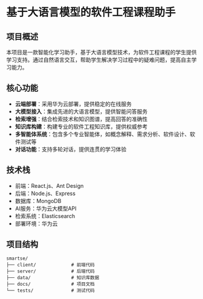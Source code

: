 # 基于大语言模型的软件工程课程助手

## 项目概述
本项目是一款智能化学习助手，基于大语言模型技术，为软件工程课程的学生提供学习支持。通过自然语言交互，帮助学生解决学习过程中的疑难问题，提高自主学习能力。

## 核心功能
- **云端部署**：采用华为云部署，提供稳定的在线服务
- **大模型接入**：集成先进的大语言模型，提供智能问答服务
- **检索增强**：结合检索技术和知识图谱，提高回答的准确性
- **知识库构建**：构建专业的软件工程知识库，提供权威参考
- **多智能体系统**：包含多个专业智能体，如概念解释、需求分析、软件设计、软件测试等
- **对话功能**：支持多轮对话，提供连贯的学习体验

## 技术栈
- 前端：React.js、Ant Design
- 后端：Node.js、Express
- 数据库：MongoDB
- AI服务：华为云大模型API
- 检索系统：Elasticsearch
- 部署环境：华为云

## 项目结构
```
smartse/
├── client/             # 前端代码
├── server/             # 后端代码
├── data/               # 知识库数据
├── docs/               # 项目文档
└── tests/              # 测试代码
``` 